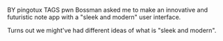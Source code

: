 BY	pingotux
TAGS	pwn
Bossman asked me to make an innovative and futuristic note app with a "sleek and modern" user interface.

Turns out we might've had different ideas of what is "sleek and modern".
